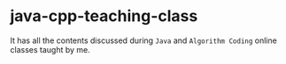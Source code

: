 # java-cpp-teaching-class

It has all the contents discussed during ```Java``` and ```Algorithm Coding``` online classes taught by me. 